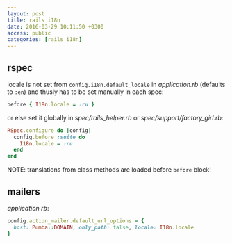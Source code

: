 ```yaml
---
layout: post
title: rails i18n
date: 2016-03-29 10:11:50 +0300
access: public
categories: [rails i18n]
---
```


## rspec

locale is not set from `config.i18n.default_locale` in _application.rb_
(defaults to `:en`) and thusly has to be set manually in each spec:

```ruby
before { I18n.locale = :ru }
```

or else set it globally in _spec/rails_helper.rb_ or _spec/support/factory_girl.rb_:

```ruby
RSpec.configure do |config|
  config.before :suite do
    I18n.locale = :ru
  end
end
```

NOTE: translations from class methods are loaded before `before` block!

## mailers

_application.rb_:

```ruby
config.action_mailer.default_url_options = {
  host: Pumba::DOMAIN, only_path: false, locale: I18n.locale
}
```
